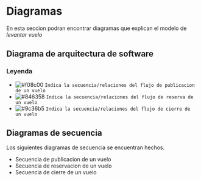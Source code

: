 # Diagramas

En esta seccion podran encontrar diagramas que explican el modelo de _levantar vuelo_

## Diagrama de arquitectura de software

### Leyenda

-   ![#f08c00](https://placehold.co/15x15/f08c00/f08c00.png) `Indica la secuencia/relaciones del flujo de publicacion de un vuelo`
-   ![#846358](https://placehold.co/15x15/846358/846358.png) `Indica la secuencia/relaciones del flujo de reserva de un vuelo`
-   ![#9c36b5](https://placehold.co/15x15/9c36b5/9c36b5.png) `Indica la secuencia/relaciones del flujo de cierre de un vuelo`

## Diagramas de secuencia

Los siguientes diagramas de secuencia se encuentran hechos.

-   Secuencia de publicacion de un vuelo
-   Secuencia de reservacion de un vuelo
-   Secuencia de cierre de un vuelo
